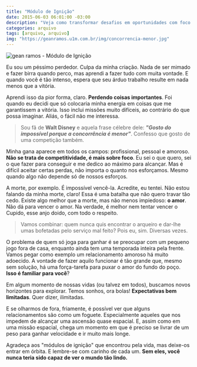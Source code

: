 ```yaml
---
title: "Módulo de Ignição"
date: 2015-06-03 06:01:00 -03:00
description: "Veja como transformar desafios em oportunidades com foco e determinação. Leia agora e inspire-se a enfrentar qualquer obstáculo!"
categories: arquivo
tags: [arquivo, arquivo]
img: "https://geanramos.u1m.com.br/img/concorrencia-menor.jpg"
---
```


![gean ramos - Módulo de Ignição](https://geanramos.u1m.com.br/img/concorrencia-menor.jpg)

Eu sou um péssimo perdedor. Culpa da minha criação. Nada de ser mimado e fazer birra quando perco, mas aprendi a fazer tudo com muita vontade. E quando você é tão intenso, espera que seu árduo trabalho resulte em nada menos que a vitória.

Aprendi isso da pior forma, claro. **Perdendo coisas importantes**. Foi quando eu decidi que só colocaria minha energia em coisas que me garantissem a vitória. Isso inclui missões muito difíceis, ao contrário do que possa imaginar. Aliás, o fácil não me interessa.

> Sou fã de **Walt Disney** e aquela frase célebre dele: _**"Gosto do impossível porque a concorrência é menor"**_. Confesso que gosto de uma competição também.

Minha gana aparece em todos os campos: profissional, pessoal e amoroso. **Não se trata de competitividade, é mais sobre foco**. Eu sei o que quero, sei o que fazer para conseguir e me dedico ao máximo para alcançar. Mas é difícil aceitar certas perdas, não importa o quanto nos esforçamos. Mesmo quando algo não depende só de nossos esforços.

A morte, por exemplo. É impossível vencê-la. Acredite, eu tentei. Não estou falando da minha morte, claro! Essa é uma batalha que não quero travar tão cedo. Existe algo melhor que a morte, mas não menos impiedoso: **o amor**. Não dá para vencer o amor. Na verdade, é melhor nem tentar vencer o Cupido, esse anjo doido, com todo o respeito.

> Vamos combinar: quem nunca quis encontrar o arqueiro e dar-lhe umas bofetadas pelo serviço mal feito? Pois eu, sim. Diversas vezes.

O problema de quem só joga para ganhar é se preocupar com um pequeno jogo fora de casa, enquanto ainda tem uma temporada inteira pela frente. Vamos pegar como exemplo um relacionamento amoroso há muito adoecido. A vontade de fazer aquilo funcionar é tão grande que, mesmo sem solução, há uma força-tarefa para puxar o amor do fundo do poço. **Isso é familiar para você**?

Em algum momento de nossas vidas (ou talvez em todos), buscamos novos horizontes para explorar. Temos sonhos, ora bolas! **Expectativas bem limitadas**. Quer dizer, ilimitadas.

E se olharmos de fora, friamente, é possível ver que alguns relacionamentos são como um foguete. Especialmente aqueles que nos impedem de alcançar uma ascensão quase espacial. E, assim como em uma missão espacial, chega um momento em que é preciso se livrar de um peso para ganhar velocidade e ir muito mais longe.

Agradeça aos "módulos de ignição" que encontrou pela vida, mas deixe-os entrar em órbita. E lembre-se com carinho de cada um. **Sem eles, você nunca teria sido capaz de ver o mundo tão lindo.**